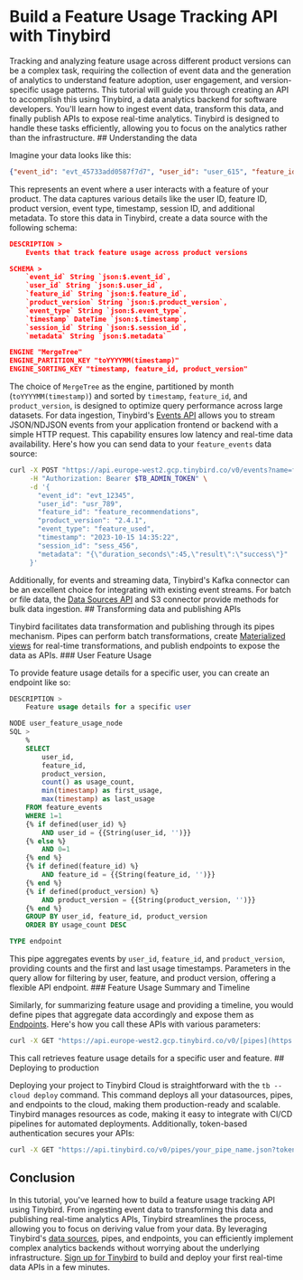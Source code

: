 # Build a Feature Usage Tracking API with Tinybird

Tracking and analyzing feature usage across different product versions can be a complex task, requiring the collection of event data and the generation of analytics to understand feature adoption, user engagement, and version-specific usage patterns. This tutorial will guide you through creating an API to accomplish this using Tinybird, a data analytics backend for software developers. You'll learn how to ingest event data, transform this data, and finally publish APIs to expose real-time analytics. Tinybird is designed to handle these tasks efficiently, allowing you to focus on the analytics rather than the infrastructure. ## Understanding the data

Imagine your data looks like this:

```json
{"event_id": "evt_45733add0587f7d7", "user_id": "user_615", "feature_id": "feature_16", "product_version": "1.5.5", "event_type": "view", "timestamp": "2025-05-11 10:23:03", "session_id": "session_163faed228df", "metadata": "{\"device\":\"desktop\",\"os\":\"windows\",\"browser\":\"edge\"}"}
```

This represents an event where a user interacts with a feature of your product. The data captures various details like the user ID, feature ID, product version, event type, timestamp, session ID, and additional metadata. To store this data in Tinybird, create a data source with the following schema:

```json
DESCRIPTION >
    Events that track feature usage across product versions

SCHEMA >
    `event_id` String `json:$.event_id`,
    `user_id` String `json:$.user_id`,
    `feature_id` String `json:$.feature_id`,
    `product_version` String `json:$.product_version`,
    `event_type` String `json:$.event_type`,
    `timestamp` DateTime `json:$.timestamp`,
    `session_id` String `json:$.session_id`,
    `metadata` String `json:$.metadata`

ENGINE "MergeTree"
ENGINE_PARTITION_KEY "toYYYYMM(timestamp)"
ENGINE_SORTING_KEY "timestamp, feature_id, product_version"
```

The choice of `MergeTree` as the engine, partitioned by month (`toYYYYMM(timestamp)`) and sorted by `timestamp`, `feature_id`, and `product_version`, is designed to optimize query performance across large datasets. For data ingestion, Tinybird's [Events API](https://www.tinybird.co/docs/forward/get-data-in/events-api) allows you to stream JSON/NDJSON events from your application frontend or backend with a simple HTTP request. This capability ensures low latency and real-time data availability. Here's how you can send data to your `feature_events` data source:

```bash
curl -X POST "https://api.europe-west2.gcp.tinybird.co/v0/events?name=feature_events" \
     -H "Authorization: Bearer $TB_ADMIN_TOKEN" \
     -d '{
       "event_id": "evt_12345",
       "user_id": "usr_789",
       "feature_id": "feature_recommendations",
       "product_version": "2.4.1",
       "event_type": "feature_used",
       "timestamp": "2023-10-15 14:35:22",
       "session_id": "sess_456",
       "metadata": "{\"duration_seconds\":45,\"result\":\"success\"}"
     }'
```

Additionally, for events and streaming data, Tinybird's Kafka connector can be an excellent choice for integrating with existing event streams. For batch or file data, the [Data Sources API](https://www.tinybird.co/docs/api-reference/datasource-api) and S3 connector provide methods for bulk data ingestion. ## Transforming data and publishing APIs

Tinybird facilitates data transformation and publishing through its pipes mechanism. Pipes can perform batch transformations, create [Materialized views](https://www.tinybird.co/docs/forward/work-with-data/optimize/materialized-views) for real-time transformations, and publish endpoints to expose the data as APIs. ### User Feature Usage

To provide feature usage details for a specific user, you can create an endpoint like so:

```sql
DESCRIPTION >
    Feature usage details for a specific user

NODE user_feature_usage_node
SQL >
    %
    SELECT 
        user_id,
        feature_id,
        product_version,
        count() as usage_count,
        min(timestamp) as first_usage,
        max(timestamp) as last_usage
    FROM feature_events
    WHERE 1=1
    {% if defined(user_id) %}
        AND user_id = {{String(user_id, '')}}
    {% else %}
        AND 0=1
    {% end %}
    {% if defined(feature_id) %}
        AND feature_id = {{String(feature_id, '')}}
    {% end %}
    {% if defined(product_version) %}
        AND product_version = {{String(product_version, '')}}
    {% end %}
    GROUP BY user_id, feature_id, product_version
    ORDER BY usage_count DESC

TYPE endpoint
```

This pipe aggregates events by `user_id`, `feature_id`, and `product_version`, providing counts and the first and last usage timestamps. Parameters in the query allow for filtering by user, feature, and product version, offering a flexible API endpoint. ### Feature Usage Summary and Timeline

Similarly, for summarizing feature usage and providing a timeline, you would define pipes that aggregate data accordingly and expose them as [Endpoints](https://www.tinybird.co/docs/forward/work-with-data/publish-data/endpoints). Here's how you call these APIs with various parameters:

```bash
curl -X GET "https://api.europe-west2.gcp.tinybird.co/v0/[pipes](https://www.tinybird.co/docs/forward/work-with-data/pipes)/user_feature_usage.json?token=$TB_ADMIN_TOKEN&user_id=usr_789&feature_id=feature_recommendations"
```

This call retrieves feature usage details for a specific user and feature. ## Deploying to production

Deploying your project to Tinybird Cloud is straightforward with the `tb --cloud deploy` command. This command deploys all your datasources, pipes, and endpoints to the cloud, making them production-ready and scalable. Tinybird manages resources as code, making it easy to integrate with CI/CD pipelines for automated deployments. Additionally, token-based authentication secures your APIs:

```bash
curl -X GET "https://api.tinybird.co/v0/pipes/your_pipe_name.json?token=YOUR_TOKEN"
```


## Conclusion

In this tutorial, you've learned how to build a feature usage tracking API using Tinybird. From ingesting event data to transforming this data and publishing real-time analytics APIs, Tinybird streamlines the process, allowing you to focus on deriving value from your data. By leveraging Tinybird's [data sources](https://www.tinybird.co/docs/forward/get-data-in/data-sources), pipes, and endpoints, you can efficiently implement complex analytics backends without worrying about the underlying infrastructure. [Sign up for Tinybird](https://cloud.tinybird.co/signup) to build and deploy your first real-time data APIs in a few minutes.
